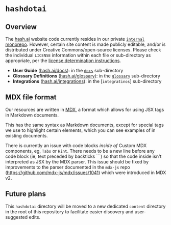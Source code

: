 [`docs`]: https://github.com/hashintel/hash/tree/main/apps/hashdotai/docs
[`glossary`]: https://github.com/hashintel/hash/tree/main/apps/hashdotai/glossary
[`integrations`]: https://github.com/hashintel/hash/tree/main/apps/hashdotai/integrations
[`internal` monorepo]: https://github.com/hashintel/internal
[hash.ai]: https://hash.ai/?utm_medium=organic&utm_source=github_readme_hashdotai
[hash.ai/docs]: https://hash.ai/docs?utm_medium=organic&utm_source=github_readme_hashdotai
[hash.ai/glossary]: https://hash.ai/glossary?utm_medium=organic&utm_source=github_readme_hashdotai
[hash.ai/integrations]: https://hash.ai/integrations?utm_medium=organic&utm_source=github_readme_hashdotai
[license determination instructions]: https://github.com/hashintel/hash/blob/main/LICENSE.md#1-license-determination
[mdx]: https://mdxjs.com/?utm_source=hash&utm_medium=github&utm_id=hashdotai&utm_content=readme-file

# `hashdotai`

## Overview

The [hash.ai] website code currently resides in our private [`internal` monorepo]. However, certain site content is made publicly editable, and/or is distributed under Creative Commons/open-source licenses. Please check the individual `LICENSE` information within each file or sub-directory as appropriate, per the [license determination instructions](https://github.com/hashintel/hash/blob/main/LICENSE.md#1-license-determination).

- **User Guide** ([hash.ai/docs]): in the [`docs`] sub-directory
- **Glossary Definitions** ([hash.ai/glossary]): in the [`glossary`] sub-directory
- **Integrations** ([hash.ai/integrations]): in the [`integratinos`] sub-directory

## MDX file format

Our resources are written in [MDX], a format which allows for using JSX tags in Markdown documents.

This has the same syntax as Markdown documents, except for special tags we use to highlight certain elements, which you can see examples of in existing documents.

There is currently an issue with code blocks _inside of_ Custom MDX components, eg, `Tabs` or `Hint`. There needs to be a new line before any code block (ie, text preceded by backticks ```) so that the code inside isn't interpreted as JSX by the MDX parser. This issue should be fixed by improvements to the parser documented in the `mdx-js` repo (https://github.com/mdx-js/mdx/issues/1041) which were introduced in MDX v2.

## Future plans

This `hashdotai` directory will be moved to a new dedicated `content` directory in the root of this repository to facilitate easier discovery and user-suggested edits.

